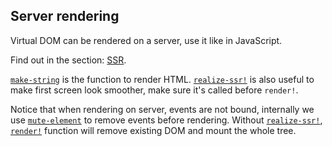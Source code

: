 ## Server rendering

Virtual DOM can be rendered on a server, use it like in JavaScript.

Find out in the section: [SSR](SSR).

[`make-string`](make-string) is the function to render HTML. [`realize-ssr!`](realize-ssr_) is also useful to make first screen look smoother, make sure it's called before `render!`.

Notice that when rendering on server, events are not bound,
internally we use [`mute-element`](mute-element) to remove events before rendering.
Without [`realize-ssr!`](realize-ssr_), [`render!`](render_) function will remove existing DOM and mount the whole tree.
